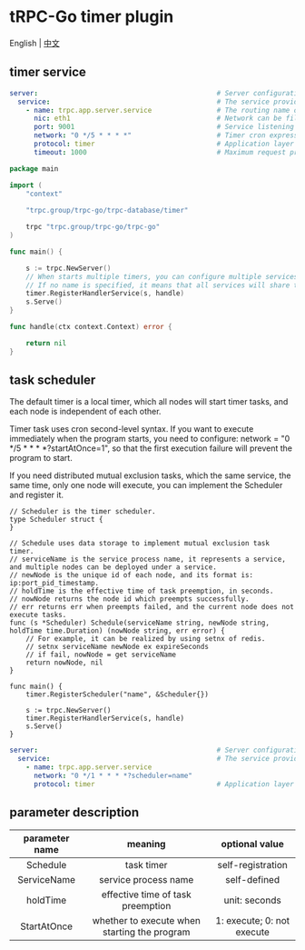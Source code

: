# tRPC-Go timer plugin

English | [中文](README_CN.md)

## timer service

```yaml
server:                                            # Server configuration.
  service:                                         # The service provided by the business service can have multiple.
    - name: trpc.app.server.service                # The routing name of the service can be defined by yourself. For monitor reports, you need to use the name of trpc.${app}.${server}.service if you use the 123 platform.
      nic: eth1                                    # Network can be filled in casually, mainly used for mutual exclusion of distributed.
      port: 9001                                   # Service listening port can use placeholder ${port}.
      network: "0 */5 * * * *"                     # Timer cron expression: [second minute hour day month weekday], like: "0 */5 * * * *" means every 5 minutes.
      protocol: timer                              # Application layer protocol.
      timeout: 1000                                # Maximum request processing time, in milliseconds.
```

```go
package main

import (
	"context"
	
	"trpc.group/trpc-go/trpc-database/timer"

	trpc "trpc.group/trpc-go/trpc-go"
)

func main() {

	s := trpc.NewServer()
    // When starts multiple timers, you can configure multiple services, and use timer.RegisterHandlerService(s.Service("name"), handle) to configure the matching relationship between service and handler.
    // If no name is specified, it means that all services will share the same handler.
	timer.RegisterHandlerService(s, handle)
	s.Serve()
}

func handle(ctx context.Context) error {

	return nil
}
```

## task scheduler
The default timer is a local timer, which all nodes will start timer tasks, and each node is independent of each other.

Timer task uses cron second-level syntax. If you want to execute immediately when the program starts, you need to configure: network = "0 */5 * * * *?startAtOnce=1", so that the first execution failure will prevent the program to start.

If you need distributed mutual exclusion tasks, which the same service, the same time, only one node will execute, you can implement the Scheduler and register it.
```golang
// Scheduler is the timer scheduler.
type Scheduler struct {
}

// Schedule uses data storage to implement mutual exclusion task timer.
// serviceName is the service process name, it represents a service, and multiple nodes can be deployed under a service.
// newNode is the unique id of each node, and its format is: ip:port_pid_timestamp.
// holdTime is the effective time of task preemption, in seconds.
// nowNode returns the node id which preempts successfully.
// err returns err when preempts failed, and the current node does not execute tasks.
func (s *Scheduler) Schedule(serviceName string, newNode string, holdTime time.Duration) (nowNode string, err error) {
    // For example, it can be realized by using setnx of redis.
	// setnx serviceName newNode ex expireSeconds
	// if fail, nowNode = get serviceName
	return nowNode, nil
}
```
```golang
func main() {
	timer.RegisterScheduler("name", &Scheduler{})

	s := trpc.NewServer()
	timer.RegisterHandlerService(s, handle)
	s.Serve()
}
```
```yaml
server:                                            # Server configuration.
  service:                                         # The service provided by the business service can have multiple.
    - name: trpc.app.server.service
      network: "0 */1 * * * *?scheduler=name"
      protocol: timer                              # Application layer protocol.
```

## parameter description


| parameter name        | meaning         | optional value        |
|:-----------:|:----------:|:----------:|
| Schedule    | task timer      | self-registration       |
| ServiceName | service process name     | self-defined        |
| holdTime    | effective time of task preemption  | unit: seconds       |
| StartAtOnce | whether to execute when starting the program | 1: execute; 0: not execute |

